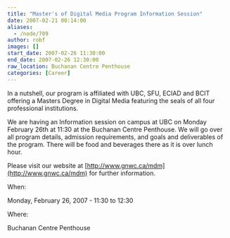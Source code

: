 ```yaml
---
title: "Master's of Digital Media Program Information Session"
date: 2007-02-21 00:14:00
aliases:
  - /node/709
author: robf
images: []
start_date: 2007-02-26 11:30:00
end_date: 2007-02-26 12:30:00
raw_location: Buchanan Centre Penthouse
categories: [Career]
---
```


In a nutshell, our program is affiliated with UBC, SFU, ECIAD and BCIT
offering a Masters Degree in Digital Media featuring the seals of all
four professional institutions.

We are having an Information session on campus at UBC on Monday February
26th at 11:30 at the Buchanan Centre Penthouse. We will go over all
program details, admission requirements, and goals and deliverables of
the program. There will be food and beverages there as it is over lunch
hour.

Please visit our website at [http://www.gnwc.ca/mdm](http://www.gnwc.ca/mdm)
for further information.

When: 

Monday, February 26, 2007 - 11:30 to 12:30

Where: 

Buchanan Centre Penthouse

